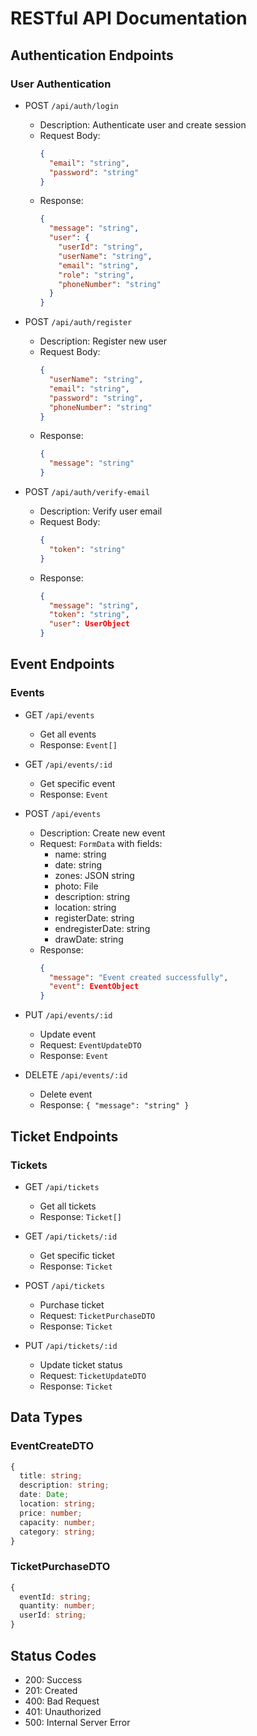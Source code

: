 # RESTful API Documentation

## Authentication Endpoints

### User Authentication
- POST `/api/auth/login`
  - Description: Authenticate user and create session
  - Request Body:
    ```json
    {
      "email": "string",
      "password": "string"
    }
    ```
  - Response: 
    ```json
    {
      "message": "string",
      "user": {
        "userId": "string",
        "userName": "string",
        "email": "string",
        "role": "string",
        "phoneNumber": "string"
      }
    }
    ```

- POST `/api/auth/register`
  - Description: Register new user
  - Request Body:
    ```json
    {
      "userName": "string",
      "email": "string",
      "password": "string",
      "phoneNumber": "string"
    }
    ```
  - Response:
    ```json
    {
      "message": "string"
    }
    ```

- POST `/api/auth/verify-email`
  - Description: Verify user email
  - Request Body:
    ```json
    {
      "token": "string"
    }
    ```
  - Response:
    ```json
    {
      "message": "string",
      "token": "string",
      "user": UserObject
    }
    ```

## Event Endpoints

### Events
- GET `/api/events`
  - Get all events
  - Response: `Event[]`

- GET `/api/events/:id`
  - Get specific event
  - Response: `Event`

- POST `/api/events`
  - Description: Create new event
  - Request: `FormData` with fields:
    - name: string
    - date: string
    - zones: JSON string
    - photo: File
    - description: string
    - location: string
    - registerDate: string
    - endregisterDate: string
    - drawDate: string
  - Response:
    ```json
    {
      "message": "Event created successfully",
      "event": EventObject
    }
    ```

- PUT `/api/events/:id`
  - Update event
  - Request: `EventUpdateDTO`
  - Response: `Event`

- DELETE `/api/events/:id`
  - Delete event
  - Response: `{ "message": "string" }`

## Ticket Endpoints

### Tickets
- GET `/api/tickets`
  - Get all tickets
  - Response: `Ticket[]`

- GET `/api/tickets/:id`
  - Get specific ticket
  - Response: `Ticket`

- POST `/api/tickets`
  - Purchase ticket
  - Request: `TicketPurchaseDTO`
  - Response: `Ticket`

- PUT `/api/tickets/:id`
  - Update ticket status
  - Request: `TicketUpdateDTO`
  - Response: `Ticket`

## Data Types

### EventCreateDTO
```typescript
{
  title: string;
  description: string;
  date: Date;
  location: string;
  price: number;
  capacity: number;
  category: string;
}
```

### TicketPurchaseDTO
```typescript
{
  eventId: string;
  quantity: number;
  userId: string;
}
```

## Status Codes
- 200: Success
- 201: Created
- 400: Bad Request
- 401: Unauthorized
- 500: Internal Server Error

